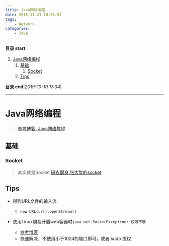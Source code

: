 ```yaml
---
title: Java网络编程
date: 2018-11-21 10:56:52
tags: 
    - Network
categories: 
    - Java
---
```


**目录 start**
 
1. [Java网络编程](#java网络编程)
    1. [基础](#基础)
        1. [Socket](#socket)
    1. [Tips](#tips)

**目录 end**|_2019-10-19 17:04_|
****************************************
# Java网络编程

> [参考博客: Java网络教程](http://ifeve.com/java-network/)

## 基础
### Socket
> 其实就是Socket [码农翻身:张大胖的socket ](https://mp.weixin.qq.com/s?__biz=MzAxOTc0NzExNg==&mid=2665513387&idx=1&sn=99665948d0b968cf15c5e7a01ffe166c&chksm=80d679e8b7a1f0febad077b57e8ad73bfb4b08de74814c45e1b1bd61ab4017b5041942403afb&scene=21#wechat_redirect)

## Tips

- 得到URL文件的输入流
    - `new URL(url).openStream()`

- 使用Linux编程开启web容器时`java.net.SocketException: 权限不够`
    - [参考博客](http://www.xuebuyuan.com/1432737.html)
    - 快速解决，不使用小于1024的端口即可，或者 sudo 提权
   
